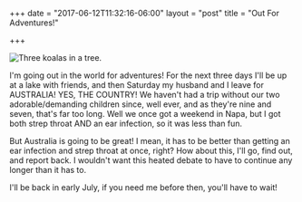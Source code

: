 +++
date = "2017-06-12T11:32:16-06:00"
layout = "post"
title = "Out For Adventures!"

+++

![Three koalas in a tree.](/images/adventures.jpg)

I'm going out in the world for adventures! For the next three days I'll be up at a lake with friends, and then Saturday my husband and I leave for AUSTRALIA! YES, THE COUNTRY! We haven't had a trip without our two adorable/demanding children since, well ever, and as they're nine and seven, that's far too long. Well we once got a weekend in Napa, but I got both strep throat AND an ear infection, so it was less than fun.

But Australia is going to be great! I mean, it has to be better than getting an ear infection and strep throat at once, right? How about this, I'll go, find out, and report back. I wouldn't want this heated debate to have to continue any longer than it has to.

I'll be back in early July, if you need me before then, you'll have to wait!